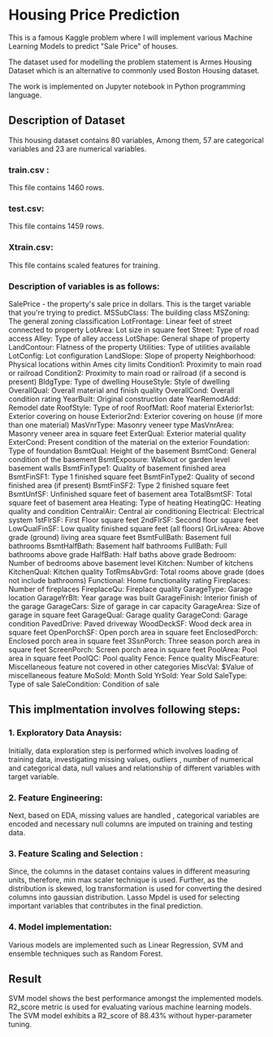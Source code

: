 # Housing Price Prediction

This is a famous Kaggle problem where I  will implement various Machine Learning Models to predict "Sale Price" of houses.

The dataset used for modelling the problem statement is Armes Housing Dataset which is an alternative to commonly used Boston Housing dataset.

The work is implemented on Jupyter notebook in Python programming language.

## Description of Dataset

This housing dataset contains 80 variables, Among them, 57 are categorical variables and 23 are numerical variables.

### train.csv :
This file contains 1460 rows.

### test.csv:
This file contains 1459 rows.

### Xtrain.csv:
This file contains scaled features for training.

### Description of variables is as follows: 

SalePrice - the property's sale price in dollars. This is the target variable that you're trying to predict. MSSubClass: The building class MSZoning: The general zoning classification LotFrontage: Linear feet of street connected to property LotArea: Lot size in square feet Street: Type of road access Alley: Type of alley access LotShape: General shape of property LandContour: Flatness of the property Utilities: Type of utilities available LotConfig: Lot configuration LandSlope: Slope of property Neighborhood: Physical locations within Ames city limits Condition1: Proximity to main road or railroad Condition2: Proximity to main road or railroad (if a second is present) BldgType: Type of dwelling HouseStyle: Style of dwelling OverallQual: Overall material and finish quality OverallCond: Overall condition rating YearBuilt: Original construction date YearRemodAdd: Remodel date RoofStyle: Type of roof RoofMatl: Roof material Exterior1st: Exterior covering on house Exterior2nd: Exterior covering on house (if more than one material) MasVnrType: Masonry veneer type MasVnrArea: Masonry veneer area in square feet ExterQual: Exterior material quality ExterCond: Present condition of the material on the exterior Foundation: Type of foundation BsmtQual: Height of the basement BsmtCond: General condition of the basement BsmtExposure: Walkout or garden level basement walls BsmtFinType1: Quality of basement finished area BsmtFinSF1: Type 1 finished square feet BsmtFinType2: Quality of second finished area (if present) BsmtFinSF2: Type 2 finished square feet BsmtUnfSF: Unfinished square feet of basement area TotalBsmtSF: Total square feet of basement area Heating: Type of heating HeatingQC: Heating quality and condition CentralAir: Central air conditioning Electrical: Electrical system 1stFlrSF: First Floor square feet 2ndFlrSF: Second floor square feet LowQualFinSF: Low quality finished square feet (all floors) GrLivArea: Above grade (ground) living area square feet BsmtFullBath: Basement full bathrooms BsmtHalfBath: Basement half bathrooms FullBath: Full bathrooms above grade HalfBath: Half baths above grade Bedroom: Number of bedrooms above basement level Kitchen: Number of kitchens KitchenQual: Kitchen quality TotRmsAbvGrd: Total rooms above grade (does not include bathrooms) Functional: Home functionality rating Fireplaces: Number of fireplaces FireplaceQu: Fireplace quality GarageType: Garage location GarageYrBlt: Year garage was built GarageFinish: Interior finish of the garage GarageCars: Size of garage in car capacity GarageArea: Size of garage in square feet GarageQual: Garage quality GarageCond: Garage condition PavedDrive: Paved driveway WoodDeckSF: Wood deck area in square feet OpenPorchSF: Open porch area in square feet EnclosedPorch: Enclosed porch area in square feet 3SsnPorch: Three season porch area in square feet ScreenPorch: Screen porch area in square feet PoolArea: Pool area in square feet PoolQC: Pool quality Fence: Fence quality MiscFeature: Miscellaneous feature not covered in other categories MiscVal: $Value of miscellaneous feature MoSold: Month Sold YrSold: Year Sold SaleType: Type of sale SaleCondition: Condition of sale

## This implmentation involves following steps:
    
### 1. Exploratory Data Anaysis: 
         
Initially, data exploration step is performed which involves loading of training data, investigating missing values, outliers , number of numerical and categorical data, null values and relationship of different variables with target variable.

### 2. Feature Engineering:

Next, based on EDA, missing values are handled , categorical variables are encoded and necessary null columns are imputed on training and testing data.
          
### 3. Feature Scaling and Selection :

Since, the columns in the dataset contains values in different measuring units, therefore, min max scaler technique is used. Further, as the distribution is skewed, log transformation is used for converting the desired columns into gaussian distribution. Lasso Mpdel is used for selecting important variables that contributes in the final prediction.

### 4. Model implementation:

Various models are implemented such as Linear Regression, SVM  and ensemble techniques such as Random Forest.

## Result 

SVM model shows the best performance amongst the implemented models. R2_score metric is used for evaluating various machine learning models.
The SVM model  exhibits a R2_score of 88.43% without hyper-parameter tuning.

   
